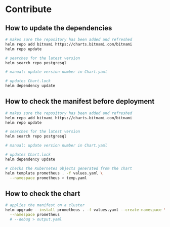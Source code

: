 # Contribute

## How to update the dependencies

```bash
# makes sure the repository has been added and refreshed
helm repo add bitnami https://charts.bitnami.com/bitnami
helm repo update

# searches for the latest version
helm search repo postgresql

# manual: update version number in Chart.yaml

# updates Chart.lock
helm dependency update
```

## How to check the manifest before deployment

```bash
# makes sure the repository has been added and refreshed
helm repo add bitnami https://charts.bitnami.com/bitnami
helm repo update

# searches for the latest version
helm search repo postgresql

# manual: update version number in Chart.yaml

# updates Chart.lock
helm dependency update

# checks the Kubernetes objects generated from the chart
helm template prometheus . -f values.yaml \
  --namespace prometheus > temp.yaml
```

## How to check the chart

```bash
# applies the manifest on a cluster
helm upgrade --install prometheus . -f values.yaml --create-namespace \
  --namespace prometheus
  # --debug > output.yaml
```
